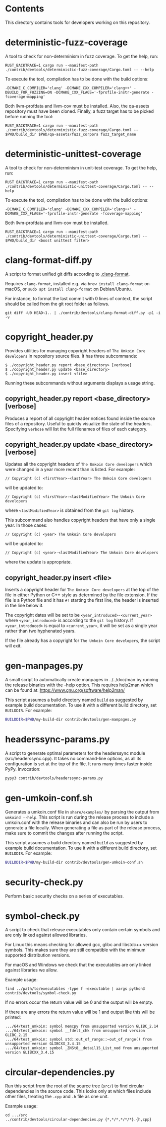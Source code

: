 Contents
========
This directory contains tools for developers working on this repository.

deterministic-fuzz-coverage
===========================

A tool to check for non-determinism in fuzz coverage. To get the help, run:

```
RUST_BACKTRACE=1 cargo run --manifest-path ./contrib/devtools/deterministic-fuzz-coverage/Cargo.toml -- --help
```

To execute the tool, compilation has to be done with the build options:

```
-DCMAKE_C_COMPILER='clang' -DCMAKE_CXX_COMPILER='clang++' -DBUILD_FOR_FUZZING=ON -DCMAKE_CXX_FLAGS='-fprofile-instr-generate -fcoverage-mapping'
```

Both llvm-profdata and llvm-cov must be installed. Also, the qa-assets
repository must have been cloned. Finally, a fuzz target has to be picked
before running the tool:

```
RUST_BACKTRACE=1 cargo run --manifest-path ./contrib/devtools/deterministic-fuzz-coverage/Cargo.toml -- $PWD/build_dir $PWD/qa-assets/fuzz_corpora fuzz_target_name
```

deterministic-unittest-coverage
===========================

A tool to check for non-determinism in unit-test coverage. To get the help, run:

```
RUST_BACKTRACE=1 cargo run --manifest-path ./contrib/devtools/deterministic-unittest-coverage/Cargo.toml -- --help
```

To execute the tool, compilation has to be done with the build options:

```
-DCMAKE_C_COMPILER='clang' -DCMAKE_CXX_COMPILER='clang++' -DCMAKE_CXX_FLAGS='-fprofile-instr-generate -fcoverage-mapping'
```

Both llvm-profdata and llvm-cov must be installed.

```
RUST_BACKTRACE=1 cargo run --manifest-path ./contrib/devtools/deterministic-unittest-coverage/Cargo.toml -- $PWD/build_dir <boost unittest filter>
```

clang-format-diff.py
===================

A script to format unified git diffs according to [.clang-format](../../src/.clang-format).

Requires `clang-format`, installed e.g. via `brew install clang-format` on macOS,
or `sudo apt install clang-format` on Debian/Ubuntu.

For instance, to format the last commit with 0 lines of context,
the script should be called from the git root folder as follows.

```
git diff -U0 HEAD~1.. | ./contrib/devtools/clang-format-diff.py -p1 -i -v
```

copyright\_header.py
====================

Provides utilities for managing copyright headers of `The Umkoin Core
developers` in repository source files. It has three subcommands:

```
$ ./copyright_header.py report <base_directory> [verbose]
$ ./copyright_header.py update <base_directory>
$ ./copyright_header.py insert <file>
```
Running these subcommands without arguments displays a usage string.

copyright\_header.py report \<base\_directory\> [verbose]
---------------------------------------------------------

Produces a report of all copyright header notices found inside the source files
of a repository. Useful to quickly visualize the state of the headers.
Specifying `verbose` will list the full filenames of files of each category.

copyright\_header.py update \<base\_directory\> [verbose]
---------------------------------------------------------
Updates all the copyright headers of `The Umkoin Core developers` which were
changed in a year more recent than is listed. For example:
```
// Copyright (c) <firstYear>-<lastYear> The Umkoin Core developers
```
will be updated to:
```
// Copyright (c) <firstYear>-<lastModifiedYear> The Umkoin Core developers
```
where `<lastModifiedYear>` is obtained from the `git log` history.

This subcommand also handles copyright headers that have only a single year. In
those cases:
```
// Copyright (c) <year> The Umkoin Core developers
```
will be updated to:
```
// Copyright (c) <year>-<lastModifiedYear> The Umkoin Core developers
```
where the update is appropriate.

copyright\_header.py insert \<file\>
------------------------------------
Inserts a copyright header for `The Umkoin Core developers` at the top of the
file in either Python or C++ style as determined by the file extension. If the
file is a Python file and it has  `#!` starting the first line, the header is
inserted in the line below it.

The copyright dates will be set to be `<year_introduced>-<current_year>` where
`<year_introduced>` is according to the `git log` history. If
`<year_introduced>` is equal to `<current_year>`, it will be set as a single
year rather than two hyphenated years.

If the file already has a copyright for `The Umkoin Core developers`, the
script will exit.

gen-manpages.py
===============

A small script to automatically create manpages in ../../doc/man by running the release binaries with the -help option.
This requires help2man which can be found at: https://www.gnu.org/software/help2man/

This script assumes a build directory named `build` as suggested by example build documentation.
To use it with a different build directory, set `BUILDDIR`.
For example:

```bash
BUILDDIR=$PWD/my-build-dir contrib/devtools/gen-manpages.py
```

headerssync-params.py
=====================

A script to generate optimal parameters for the headerssync module (src/headerssync.cpp). It takes no command-line
options, as all its configuration is set at the top of the file. It runs many times faster inside PyPy. Invocation:

```bash
pypy3 contrib/devtools/headerssync-params.py
```

gen-umkoin-conf.sh
===================

Generates a umkoin.conf file in `share/examples/` by parsing the output from `umkoind --help`. This script is run during the
release process to include a umkoin.conf with the release binaries and can also be run by users to generate a file locally.
When generating a file as part of the release process, make sure to commit the changes after running the script.

This script assumes a build directory named `build` as suggested by example build documentation.
To use it with a different build directory, set `BUILDDIR`.
For example:

```bash
BUILDDIR=$PWD/my-build-dir contrib/devtools/gen-umkoin-conf.sh
```

security-check.py
=================

Perform basic security checks on a series of executables.

symbol-check.py
===============

A script to check that release executables only contain
certain symbols and are only linked against allowed libraries.

For Linux this means checking for allowed gcc, glibc and libstdc++ version symbols.
This makes sure they are still compatible with the minimum supported distribution versions.

For macOS and Windows we check that the executables are only linked against libraries we allow.

Example usage:

    find ../path/to/executables -type f -executable | xargs python3 contrib/devtools/symbol-check.py

If no errors occur the return value will be 0 and the output will be empty.

If there are any errors the return value will be 1 and output like this will be printed:

    .../64/test_umkoin: symbol memcpy from unsupported version GLIBC_2.14
    .../64/test_umkoin: symbol __fdelt_chk from unsupported version GLIBC_2.15
    .../64/test_umkoin: symbol std::out_of_range::~out_of_range() from unsupported version GLIBCXX_3.4.15
    .../64/test_umkoin: symbol _ZNSt8__detail15_List_nod from unsupported version GLIBCXX_3.4.15

circular-dependencies.py
========================

Run this script from the root of the source tree (`src/`) to find circular dependencies in the source code.
This looks only at which files include other files, treating the `.cpp` and `.h` file as one unit.

Example usage:

    cd .../src
    ../contrib/devtools/circular-dependencies.py {*,*/*,*/*/*}.{h,cpp}
